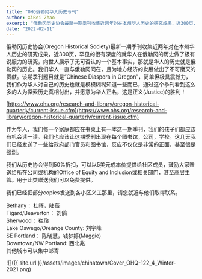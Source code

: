```yaml
---
title: "OHQ俄勒冈华人历史专刊"
author: XiBei Zhao
excerpt: "俄勒冈历史协会最新一期季刊收集近两年对在本州华人历史的研究成果，近300页，罕见的很有深度的就华人在俄勒冈的历史做了极有说服力的研究，向世人展示了无可否认的一个基本事实，那就是华人的历史就是俄勒冈的历史。我们华人一直与俄勒冈同在，且为地方经济的发展做出了不可磨灭的贡献。该期季刊题目就是“Chinese Diaspora in Oregon”，简单但极具震撼力，我们作为华人对自己的历史也就是模模糊糊知道一些而已，通过这个季刊看到这么多的人为探索历史真相付出，并愿意为华人正名，这是正义的胜利！"
date: "2022-02-11"
---
```


俄勒冈历史协会(Oregon Historical Society)最新一期季刊收集近两年对在本州华人历史的研究成果，近300页，罕见的很有深度的就华人在俄勒冈的历史做了极有说服力的研究，向世人展示了无可否认的一个基本事实，那就是华人的历史就是俄勒冈的历史。我们华人一直与俄勒冈同在，且为地方经济的发展做出了不可磨灭的贡献。该期季刊题目就是“Chinese Diaspora in Oregon”，简单但极具震撼力，我们作为华人对自己的历史也就是模模糊糊知道一些而已，通过这个季刊看到这么多的人为探索历史真相付出，并愿意为华人正名，这是正义(Justice)的胜利！

[https://www.ohs.org/research-and-library/oregon-historical-quarterly/current-issue.cfm](https://www.ohs.org/research-and-library/oregon-historical-quarterly/current-issue.cfm)

作为华人，我们每一个家庭都应在书桌上有一本这一期季刊，我们的孩子们都应该有机会读一读。我们也应该让这期季刊出现在每个图书馆，公司，学校。这几天我们已经发送了一些给政府部门官员和图书馆，反应不仅仅是非常的正面，甚至很是强烈。

我们从历史协会得到50%折扣，可以以5美元成本价提供给社区成员，鼓励大家赠送给所在公司或机构的Office of Equity and Inclusion或相关部门，甚至高层主管。用于此类赠送我们可以免费提供。

我们已经把部分copies发送到各小区义工那里，请您就近与他们取得联系。

Bethany： 杜晖，陆薇  
Tigard/Beaverton： 刘鸽  
Sherwood： 崔玲  
Lake Oswego/Oreange County: 刘宇峰  
SE Portland： 陈晓慧，钱梦婷(Maggie)  
Downtown/NW Portland: 西北兆  
其他城市可以集中邮寄  

![]({{ site.url }}/assets/images/chinatown/Cover_OHQ-122_4_Winter-2021.png)
